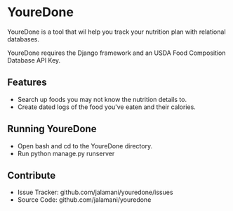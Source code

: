 # YoureDone

YoureDone is a tool that wil help you track your nutrition plan with relational databases.

YoureDone requires the Django framework and an USDA Food Composition Database API Key.


## Features

- Search up foods you may not know the nutrition details to.  
- Create dated logs of the food you've eaten and their calories.

## Running YoureDone

- Open bash and cd to the YoureDone directory.
- Run
	python manage.py runserver

## Contribute

- Issue Tracker: github.com/jalamani/youredone/issues
- Source Code: github.com/jalamani/youredone